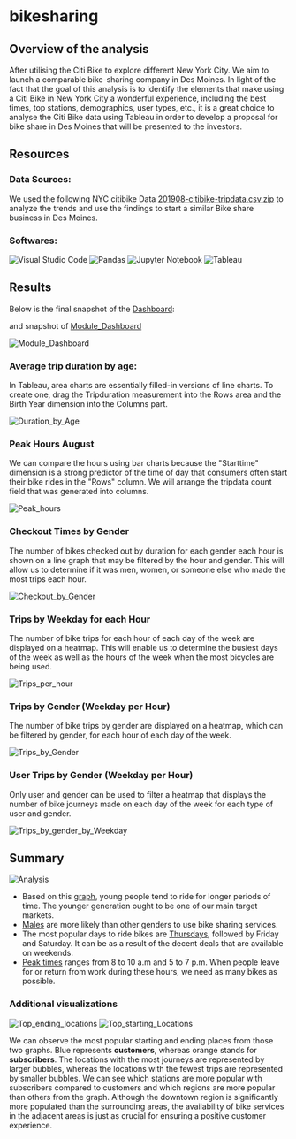 # bikesharing

## Overview of the analysis
After utilising the Citi Bike to explore different New York City. We aim to launch a comparable bike-sharing company in Des Moines. In light of the fact that the goal of this analysis is to identify the elements that make using a Citi Bike in New York City a wonderful experience, including the best times, top stations, demographics, user types, etc., it is a great choice to analyse the Citi Bike data using Tableau in order to develop a proposal for bike share in Des Moines that will be presented to the investors.

## Resources 
### Data Sources: 
We used the following NYC citibike Data [201908-citibike-tripdata.csv.zip](https://s3.amazonaws.com/tripdata/index.html) to analyze the trends and use the findings to start a similar Bike share business in Des Moines.

### Softwares:
![Visual Studio Code](https://img.shields.io/badge/Visual%20Studio%20Code-0078d7.svg?style=for-the-badge&logo=visual-studio-code&logoColor=white)
![Pandas](https://img.shields.io/badge/pandas-%23150458.svg?style=for-the-badge&logo=pandas&logoColor=white)
![Jupyter Notebook](https://img.shields.io/badge/jupyter-%23FA0F00.svg?style=for-the-badge&logo=jupyter&logoColor=white)
![Tableau](https://img.shields.io/badge/Tableau-E97627?style=for-the-badge&logo=Tableau&logoColor=white)


## Results

Below is the final snapshot of the [Dashboard](https://public.tableau.com/app/profile/avinash.mehra/viz/CitiBike_Challenge_16601345010310/CitibikeNYCStory?publish=yes):

and snapshot of [Module_Dashboard](https://public.tableau.com/app/profile/avinash.mehra/viz/CitiBike_Module_16601351817050/NYCCitiBike?publish=yes)

![Module_Dashboard](Resources/Dashboard.png)


### Average trip duration by age:
In Tableau, area charts are essentially filled-in versions of line charts. To create one, drag the Tripduration measurement into the Rows area and the Birth Year dimension into the Columns part.

![Duration_by_Age](Resources/Duration_by_Age.png)

### Peak Hours August
We can compare the hours using bar charts because the "Starttime" dimension is a strong predictor of the time of day that consumers often start their bike rides in the "Rows" column. We will arrange the tripdata count field that was generated into columns.

![Peak_hours](Resources/Peak_hours.png)

### Checkout Times by Gender
The number of bikes checked out by duration for each gender each hour is shown on a line graph that may be filtered by the hour and gender. 
This will allow us to determine if it was men, women, or someone else who made the most trips each hour.

![Checkout_by_Gender](Resources/Checkout_by_Gender.png)

### Trips by Weekday for each Hour
The number of bike trips for each hour of each day of the week are displayed on a heatmap. 
This will enable us to determine the busiest days of the week as well as the hours of the week when the most bicycles are being used.

![Trips_per_hour](Resources/Trips_per_hour.png)

### Trips by Gender (Weekday per Hour)
The number of bike trips by gender are displayed on a heatmap, which can be filtered by gender, for each hour of each day of the week.

![Trips_by_Gender](Resources/Trips_by_Gender.png)

### User Trips by Gender (Weekday per Hour)
Only user and gender can be used to filter a heatmap that displays the number of bike journeys made on each day of the week for each type of user and gender.

![Trips_by_gender_by_Weekday](Resources/Trips_by_gender_by_Weekday.png)

## Summary

![Analysis](Resources/Citibike_analysis.png)

- Based on this [graph](Resources/Duration_by_Age.png), young people tend to ride for longer periods of time. The younger generation ought to be one of our main target markets.
- [Males](Resources/Trips_by_Gender.png) are more likely than other genders to use bike sharing services.
- The most popular days to ride bikes are [Thursdays](Resources/Trips_per_hour.png), followed by Friday and Saturday. It can be as a result of the decent deals that are available on weekends.
- [Peak times](Resources/Peak_hours.png) ranges from 8 to 10 a.m and 5 to 7 p.m. When people leave for or return from work during these hours, we need as many bikes as possible.

### Additional visualizations

![Top_ending_locations](Resources/Top_ending_locations.png)
![Top_starting_Locations](Resources/Top_starting_Locations.png)

We can observe the most popular starting and ending places from those two graphs. Blue represents **customers**, whereas orange stands for **subscribers**. The locations with the most journeys are represented by larger bubbles, whereas the locations with the fewest trips are represented by smaller bubbles. We can see which stations are more popular with subscribers compared to customers and which regions are more popular than others from the graph. Although the downtown region is significantly more populated than the surrounding areas, the availability of bike services in the adjacent areas is just as crucial for ensuring a positive customer experience.
